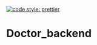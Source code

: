 
[![code style: prettier](https://img.shields.io/badge/code_style-prettier-ff69b4.svg?style=flat-square)](https://github.com/prettier/prettier)

# Doctor_backend